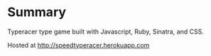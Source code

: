 Summary
=======
Typeracer type game built with Javascript, Ruby, Sinatra, and CSS.

Hosted at http://speedtyperacer.herokuapp.com
